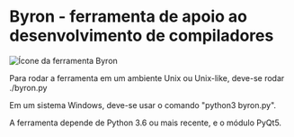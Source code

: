 # Byron - ferramenta de apoio ao desenvolvimento de compiladores

![Ícone da ferramenta Byron](https://raw.githubusercontent.com/ghuwe/byron/master/byron.ico)

Para rodar a ferramenta em um ambiente Unix ou Unix-like, deve-se rodar ./byron.py

Em um sistema Windows, deve-se usar o comando "python3 byron.py".

A ferramenta depende de Python 3.6 ou mais recente, e o módulo PyQt5.
